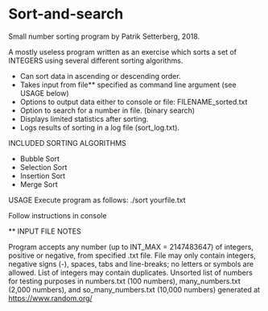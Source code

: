 # Sort-and-search
Small number sorting program by Patrik Setterberg, 2018.

A mostly useless program written as an exercise which sorts a set of INTEGERS
using several different sorting algorithms.

* Can sort data in ascending or descending order.
* Takes input from file** specified as command line argument (see USAGE below)
* Options to output data either to console or file: FILENAME_sorted.txt
* Option to search for a number in file. (binary search)
* Displays limited statistics after sorting.
* Logs results of sorting in a log file (sort_log.txt).

INCLUDED SORTING ALGORITHMS
* Bubble Sort
* Selection Sort
* Insertion Sort
* Merge Sort

USAGE
Execute program as follows: ./sort yourfile.txt

Follow instructions in console

** INPUT FILE NOTES

Program accepts any number (up to INT_MAX = 2147483647) of integers, positive or negative,
from specified .txt file. File may only contain integers, negative signs (-), spaces, tabs and
line-breaks; no letters or symbols are allowed. List of integers may contain duplicates.
Unsorted list of numbers for testing purposes in numbers.txt (100 numbers),
many_numbers.txt (2,000 numbers), and so_many_numbers.txt (10,000 numbers)
generated at https://www.random.org/
